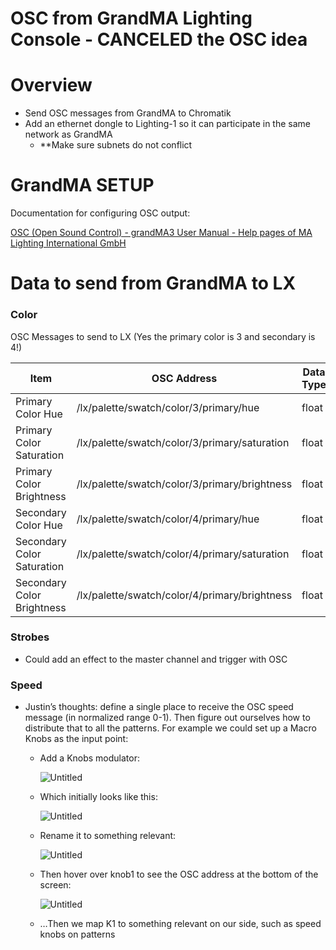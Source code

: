 # OSC from GrandMA Lighting Console - CANCELED the OSC idea

# Overview

- Send OSC messages from GrandMA to Chromatik
- Add an ethernet dongle to Lighting-1 so it can participate in the same network as GrandMA
    - **Make sure subnets do not conflict

# GrandMA SETUP

Documentation for configuring OSC output:

[OSC (Open Sound Control) - grandMA3 User Manual - Help pages of MA Lighting International GmbH](https://help2.malighting.com/Page/grandMA3/remote_inputs_osc/en/1.9)

# Data to send from GrandMA to LX

### Color

OSC Messages to send to LX (Yes the primary color is 3 and secondary is 4!)

| **Item** | **OSC Address** | **Data Type** | **Value Range** |
| --- | --- | --- | --- |
| Primary Color Hue | /lx/palette/swatch/color/3/primary/hue | float | 0-1 |
| Primary Color Saturation | /lx/palette/swatch/color/3/primary/saturation | float | 0-1 |
| Primary Color Brightness | /lx/palette/swatch/color/3/primary/brightness | float | 0-1 |
| Secondary Color Hue | /lx/palette/swatch/color/4/primary/hue | float | 0-1 |
| Secondary Color Saturation | /lx/palette/swatch/color/4/primary/saturation | float | 0-1 |
| Secondary Color Brightness | /lx/palette/swatch/color/4/primary/brightness | float | 0-1 |

### Strobes

- Could add an effect to the master channel and trigger with OSC

### Speed

- Justin’s thoughts: define a single place to receive the OSC speed message (in normalized range 0-1).  Then figure out ourselves how to distribute that to all the patterns.  For example we could set up a Macro Knobs as the input point:
    - Add a Knobs modulator:
        
        ![Untitled](OSC%20from%20GrandMA%20Lighting%20Console%20-%20CANCELED%20the%20O%20acf1047c371644b59c800a0d7ab8d536/Untitled.png)
        
    - Which initially looks like this:
        
        ![Untitled](OSC%20from%20GrandMA%20Lighting%20Console%20-%20CANCELED%20the%20O%20acf1047c371644b59c800a0d7ab8d536/Untitled%201.png)
        
    - Rename it to something relevant:
        
        ![Untitled](OSC%20from%20GrandMA%20Lighting%20Console%20-%20CANCELED%20the%20O%20acf1047c371644b59c800a0d7ab8d536/Untitled%202.png)
        
    - Then hover over knob1 to see the OSC address at the bottom of the screen:
        
        ![Untitled](OSC%20from%20GrandMA%20Lighting%20Console%20-%20CANCELED%20the%20O%20acf1047c371644b59c800a0d7ab8d536/Untitled%203.png)
        
    - …Then we map K1 to something relevant on our side, such as speed knobs on patterns